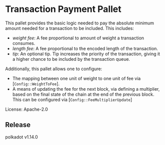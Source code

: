 # Transaction Payment Pallet

This pallet provides the basic logic needed to pay the absolute minimum amount needed for a
transaction to be included. This includes:
  - _weight fee_: A fee proportional to amount of weight a transaction consumes.
  - _length fee_: A fee proportional to the encoded length of the transaction.
  - _tip_: An optional tip. Tip increases the priority of the transaction, giving it a higher
    chance to be included by the transaction queue.

Additionally, this pallet allows one to configure:
  - The mapping between one unit of weight to one unit of fee via [`Config::WeightToFee`].
  - A means of updating the fee for the next block, via defining a multiplier, based on the
    final state of the chain at the end of the previous block. This can be configured via
    [`Config::FeeMultiplierUpdate`]

License: Apache-2.0


## Release

polkadot v1.14.0
